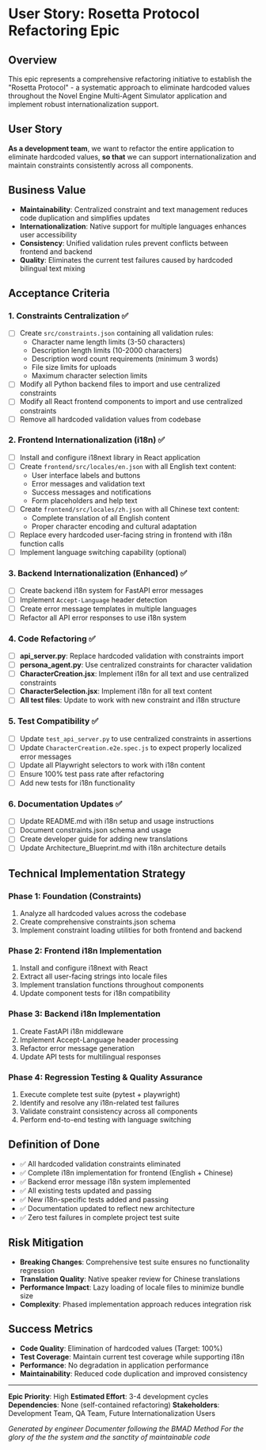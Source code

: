 # User Story: Rosetta Protocol Refactoring Epic

## Overview
This epic represents a comprehensive refactoring initiative to establish the "Rosetta Protocol" - a systematic approach to eliminate hardcoded values throughout the Novel Engine Multi-Agent Simulator application and implement robust internationalization support.

## User Story

**As a development team**, we want to refactor the entire application to eliminate hardcoded values, **so that** we can support internationalization and maintain constraints consistently across all components.

## Business Value
- **Maintainability**: Centralized constraint and text management reduces code duplication and simplifies updates
- **Internationalization**: Native support for multiple languages enhances user accessibility
- **Consistency**: Unified validation rules prevent conflicts between frontend and backend
- **Quality**: Eliminates the current test failures caused by hardcoded bilingual text mixing

## Acceptance Criteria

### 1. Constraints Centralization ✅
- [ ] Create `src/constraints.json` containing all validation rules:
  - Character name length limits (3-50 characters)
  - Description length limits (10-2000 characters) 
  - Description word count requirements (minimum 3 words)
  - File size limits for uploads
  - Maximum character selection limits
- [ ] Modify all Python backend files to import and use centralized constraints
- [ ] Modify all React frontend components to import and use centralized constraints
- [ ] Remove all hardcoded validation values from codebase

### 2. Frontend Internationalization (i18n) ✅
- [ ] Install and configure i18next library in React application
- [ ] Create `frontend/src/locales/en.json` with all English text content:
  - User interface labels and buttons
  - Error messages and validation text
  - Success messages and notifications
  - Form placeholders and help text
- [ ] Create `frontend/src/locales/zh.json` with all Chinese text content:
  - Complete translation of all English content
  - Proper character encoding and cultural adaptation
- [ ] Replace every hardcoded user-facing string in frontend with i18n function calls
- [ ] Implement language switching capability (optional)

### 3. Backend Internationalization (Enhanced) ✅
- [ ] Create backend i18n system for FastAPI error messages
- [ ] Implement `Accept-Language` header detection
- [ ] Create error message templates in multiple languages
- [ ] Refactor all API error responses to use i18n system

### 4. Code Refactoring ✅
- [ ] **api_server.py**: Replace hardcoded validation with constraints import
- [ ] **persona_agent.py**: Use centralized constraints for character validation
- [ ] **CharacterCreation.jsx**: Implement i18n for all text and use centralized constraints
- [ ] **CharacterSelection.jsx**: Implement i18n for all text content
- [ ] **All test files**: Update to work with new constraint and i18n structure

### 5. Test Compatibility ✅
- [ ] Update `test_api_server.py` to use centralized constraints in assertions
- [ ] Update `CharacterCreation.e2e.spec.js` to expect properly localized error messages
- [ ] Update all Playwright selectors to work with i18n content
- [ ] Ensure 100% test pass rate after refactoring
- [ ] Add new tests for i18n functionality

### 6. Documentation Updates ✅
- [ ] Update README.md with i18n setup and usage instructions
- [ ] Document constraints.json schema and usage
- [ ] Create developer guide for adding new translations
- [ ] Update Architecture_Blueprint.md with i18n architecture details

## Technical Implementation Strategy

### Phase 1: Foundation (Constraints)
1. Analyze all hardcoded values across the codebase
2. Create comprehensive constraints.json schema
3. Implement constraint loading utilities for both frontend and backend

### Phase 2: Frontend i18n Implementation  
1. Install and configure i18next with React
2. Extract all user-facing strings into locale files
3. Implement translation functions throughout components
4. Update component tests for i18n compatibility

### Phase 3: Backend i18n Implementation
1. Create FastAPI i18n middleware
2. Implement Accept-Language header processing
3. Refactor error message generation
4. Update API tests for multilingual responses

### Phase 4: Regression Testing & Quality Assurance
1. Execute complete test suite (pytest + playwright)
2. Identify and resolve any i18n-related test failures
3. Validate constraint consistency across all components
4. Perform end-to-end testing with language switching

## Definition of Done
- ✅ All hardcoded validation constraints eliminated
- ✅ Complete i18n implementation for frontend (English + Chinese)
- ✅ Backend error message i18n system implemented
- ✅ All existing tests updated and passing
- ✅ New i18n-specific tests added and passing
- ✅ Documentation updated to reflect new architecture
- ✅ Zero test failures in complete project test suite

## Risk Mitigation
- **Breaking Changes**: Comprehensive test suite ensures no functionality regression
- **Translation Quality**: Native speaker review for Chinese translations
- **Performance Impact**: Lazy loading of locale files to minimize bundle size
- **Complexity**: Phased implementation approach reduces integration risk

## Success Metrics
- **Code Quality**: Elimination of hardcoded values (Target: 100%)
- **Test Coverage**: Maintain current test coverage while supporting i18n
- **Performance**: No degradation in application performance
- **Maintainability**: Reduced code duplication and improved consistency

---

**Epic Priority**: High
**Estimated Effort**: 3-4 development cycles
**Dependencies**: None (self-contained refactoring)
**Stakeholders**: Development Team, QA Team, Future Internationalization Users

*Generated by engineer Documenter following the BMAD Method*
*For the glory of the the system and the sanctity of maintainable code*